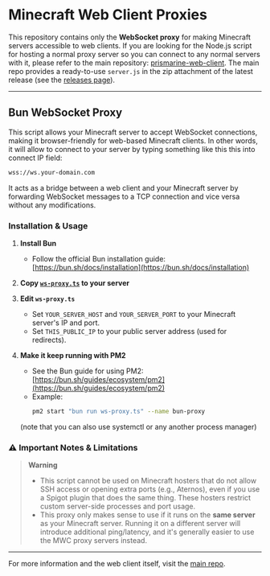 # Minecraft Web Client Proxies

This repository contains only the **WebSocket proxy** for making Minecraft servers accessible to web clients. If you are looking for the Node.js script for hosting a normal proxy server so you can connect to any normal servers with it, please refer to the main repository: [prismarine-web-client](https://github.com/zardoy/prismarine-web-client/). The main repo provides a ready-to-use `server.js` in the zip attachment of the latest release (see the [releases page](https://github.com/zardoy/prismarine-web-client/releases)).

---

## Bun WebSocket Proxy

This script allows your Minecraft server to accept WebSocket connections, making it browser-friendly for web-based Minecraft clients.
In other words, it will allow to connect to your server by typing something like this this into connect IP field:
```sh
wss://ws.your-domain.com
```
It acts as a bridge between a web client and your Minecraft server by forwarding WebSocket messages to a TCP connection and vice versa without any modifications.

### Installation & Usage

1. **Install Bun**
   - Follow the official Bun installation guide: [https://bun.sh/docs/installation](https://bun.sh/docs/installation)

2. **Copy [`ws-proxy.ts`](https://github.com/zardoy/mwc-proxy/blob/main/bun/ws-proxy.ts) to your server**

3. **Edit `ws-proxy.ts`**
   - Set `YOUR_SERVER_HOST` and `YOUR_SERVER_PORT` to your Minecraft server's IP and port.
   - Set `THIS_PUBLIC_IP` to your public server address (used for redirects).

4. **Make it keep running with PM2**
   - See the Bun guide for using PM2: [https://bun.sh/guides/ecosystem/pm2](https://bun.sh/guides/ecosystem/pm2)
   - Example:
     ```sh
     pm2 start "bun run ws-proxy.ts" --name bun-proxy
     ```
    (note that you can also use systemctl or any another process manager)

### ⚠️ Important Notes & Limitations

> **Warning**
> - This script cannot be used on Minecraft hosters that do not allow SSH access or opening extra ports (e.g., Aternos), even if you use a Spigot plugin that does the same thing. These hosters restrict custom server-side processes and port usage.
> - This proxy only makes sense to use if it runs on the **same server** as your Minecraft server. Running it on a different server will introduce additional ping/latency, and it's generally easier to use the MWC proxy servers instead.

---

For more information and the web client itself, visit the [main repo](https://github.com/zardoy/prismarine-web-client/).
